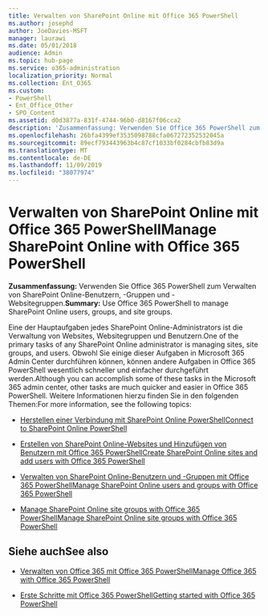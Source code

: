```yaml
---
title: Verwalten von SharePoint Online mit Office 365 PowerShell
ms.author: josephd
author: JoeDavies-MSFT
manager: laurawi
ms.date: 05/01/2018
audience: Admin
ms.topic: hub-page
ms.service: o365-administration
localization_priority: Normal
ms.collection: Ent_O365
ms.custom:
- PowerShell
- Ent_Office_Other
- SPO_Content
ms.assetid: d0d3877a-831f-4744-96b0-d8167f06cca2
description: 'Zusammenfassung: Verwenden Sie Office 365 PowerShell zum Verwalten von SharePoint Online-Benutzern, -Gruppen und -Websitegruppen.'
ms.openlocfilehash: 26bfa4399ef3535098788cfa067272352532045a
ms.sourcegitcommit: 89ecf793443963b4c87cf1033bf0284cbfb83d9a
ms.translationtype: MT
ms.contentlocale: de-DE
ms.lasthandoff: 11/09/2019
ms.locfileid: "38077974"
---
```

# <a name="manage-sharepoint-online-with-office-365-powershell"></a><span data-ttu-id="f713d-103">Verwalten von SharePoint Online mit Office 365 PowerShell</span><span class="sxs-lookup"><span data-stu-id="f713d-103">Manage SharePoint Online with Office 365 PowerShell</span></span>

 <span data-ttu-id="f713d-104">**Zusammenfassung:** Verwenden Sie Office 365 PowerShell zum Verwalten von SharePoint Online-Benutzern, -Gruppen und -Websitegruppen.</span><span class="sxs-lookup"><span data-stu-id="f713d-104">**Summary:** Use Office 365 PowerShell to manage SharePoint Online users, groups, and site groups.</span></span>
  
<span data-ttu-id="f713d-105">Eine der Hauptaufgaben jedes SharePoint Online-Administrators ist die Verwaltung von Websites, Websitegruppen und Benutzern.</span><span class="sxs-lookup"><span data-stu-id="f713d-105">One of the primary tasks of any SharePoint Online administrator is managing sites, site groups, and users.</span></span> <span data-ttu-id="f713d-106">Obwohl Sie einige dieser Aufgaben in Microsoft 365 Admin Center durchführen können, können andere Aufgaben in Office 365 PowerShell wesentlich schneller und einfacher durchgeführt werden.</span><span class="sxs-lookup"><span data-stu-id="f713d-106">Although you can accomplish some of these tasks in the Microsoft 365 admin center, other tasks are much quicker and easier in Office 365 PowerShell.</span></span> <span data-ttu-id="f713d-107">Weitere Informationen hierzu finden Sie in den folgenden Themen:</span><span class="sxs-lookup"><span data-stu-id="f713d-107">For more information, see the following topics:</span></span>

- [<span data-ttu-id="f713d-108">Herstellen einer Verbindung mit SharePoint Online PowerShell</span><span class="sxs-lookup"><span data-stu-id="f713d-108">Connect to SharePoint Online PowerShell</span></span>](https://docs.microsoft.com/powershell/sharepoint/sharepoint-online/connect-sharepoint-online?view=sharepoint-ps)
  
- [<span data-ttu-id="f713d-109">Erstellen von SharePoint Online-Websites und Hinzufügen von Benutzern mit Office 365 PowerShell</span><span class="sxs-lookup"><span data-stu-id="f713d-109">Create SharePoint Online sites and add users with Office 365 PowerShell</span></span>](create-sharepoint-sites-and-add-users-with-powershell.md)
    
- [<span data-ttu-id="f713d-110">Verwalten von SharePoint Online-Benutzern und -Gruppen mit Office 365 PowerShell</span><span class="sxs-lookup"><span data-stu-id="f713d-110">Manage SharePoint Online users and groups with Office 365 PowerShell</span></span>](manage-sharepoint-users-and-groups-with-powershell.md)
    
- [<span data-ttu-id="f713d-111">Manage SharePoint Online site groups with Office 365 PowerShell</span><span class="sxs-lookup"><span data-stu-id="f713d-111">Manage SharePoint Online site groups with Office 365 PowerShell</span></span>](manage-sharepoint-site-groups-with-powershell.md)
    
## <a name="see-also"></a><span data-ttu-id="f713d-112">Siehe auch</span><span class="sxs-lookup"><span data-stu-id="f713d-112">See also</span></span>

- [<span data-ttu-id="f713d-113">Verwalten von Office 365 mit Office 365 PowerShell</span><span class="sxs-lookup"><span data-stu-id="f713d-113">Manage Office 365 with Office 365 PowerShell</span></span>](manage-office-365-with-office-365-powershell.md)

- [<span data-ttu-id="f713d-114">Erste Schritte mit Office 365 PowerShell</span><span class="sxs-lookup"><span data-stu-id="f713d-114">Getting started with Office 365 PowerShell</span></span>](getting-started-with-office-365-powershell.md)

